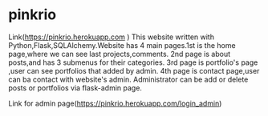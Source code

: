 # pinkrio
  Link(https://pinkrio.herokuapp.com )
  This website written with Python,Flask,SQLAlchemy.Website has 4 main pages.1st is the home page,where we can see last projects,comments.
  2nd page is about posts,and has 3 submenus for their categories. 3rd page is portfolio's page ,user can see portfolios that added by admin.
  4th page is contact page,user can ba contact with website's admin. Administrator can be add or delete posts or portfolios via flask-admin page.

  Link for admin page(https://pinkrio.herokuapp.com/login_admin)
